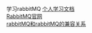 学习rabbitMQ
[个人学习文档](https://www.yuque.com/zhangyang.com/tuiv0m/ww6f5f)  
[RabbitMQ官网](https://www.rabbitmq.com/)  
[rabbitMQ和rabbitMQ的兼容关系](https://www.rabbitmq.com/which-erlang.html)